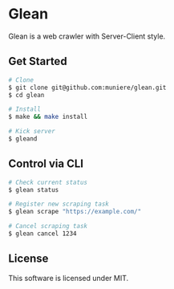 # Glean

Glean is a web crawler with Server-Client style.

## Get Started

```bash
# Clone
$ git clone git@github.com:muniere/glean.git
$ cd glean

# Install
$ make && make install

# Kick server
$ gleand
```

## Control via CLI

```bash
# Check current status
$ glean status

# Register new scraping task
$ glean scrape "https://example.com/"

# Cancel scraping task
$ glean cancel 1234
```

## License

This software is licensed under MIT.
